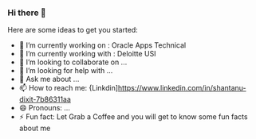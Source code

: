 ### Hi there 👋

Here are some ideas to get you started:

- 🔭 I’m currently working on : Oracle Apps Technical
- 🌱 I’m currently working with : Deloitte USI
- 👯 I’m looking to collaborate on ...
- 🤔 I’m looking for help with ...
- 💬 Ask me about ...
- 📫 How to reach me: {Linkdin]https://www.linkedin.com/in/shantanu-dixit-7b86311aa
- 😄 Pronouns: ...
- ⚡ Fun fact: Let Grab a Coffee and you will get to know some fun facts about me

